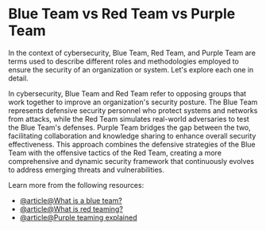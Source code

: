 # Blue Team vs Red Team vs Purple Team

In the context of cybersecurity, Blue Team, Red Team, and Purple Team are terms used to describe different roles and methodologies employed to ensure the security of an organization or system. Let's explore each one in detail.

In cybersecurity, Blue Team and Red Team refer to opposing groups that work together to improve an organization's security posture. The Blue Team represents defensive security personnel who protect systems and networks from attacks, while the Red Team simulates real-world adversaries to test the Blue Team's defenses. Purple Team bridges the gap between the two, facilitating collaboration and knowledge sharing to enhance overall security effectiveness. This approach combines the defensive strategies of the Blue Team with the offensive tactics of the Red Team, creating a more comprehensive and dynamic security framework that continuously evolves to address emerging threats and vulnerabilities.

Learn more from the following resources:

- [@article@What is a blue team?](https://www.checkpoint.com/cyber-hub/cyber-security/what-is-a-blue-team/)
- [@article@What is red teaming?](https://www.ibm.com/think/topics/red-teaming)
- [@article@Purple teaming explained](https://www.crowdstrike.com/cybersecurity-101/purple-teaming/)
